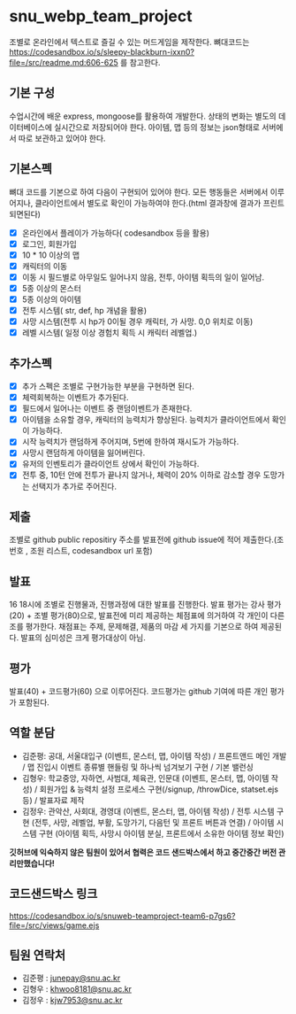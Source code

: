 # snu_webp_team_project
조별로 온라인에서 텍스트로 즐길 수 있는 머드게임을 제작한다.
뼈대코드는 https://codesandbox.io/s/sleepy-blackburn-ixxn0?file=/src/readme.md:606-625 를 참고한다.

## 기본 구성
수업시간에 배운 express, mongoose를 활용하여 개발한다. 상태의 변화는 별도의 데이터베이스에 실시간으로 저장되어야 한다. 아이템, 맵 등의 정보는 json형태로 서버에서 따로 보관하고 있어야 한다.

## 기본스펙
뼈대 코드를 기본으로 하여 다음이 구현되어 있어야 한다. 모든 행동들은 서버에서 이루어지나, 클라이언트에서 별도로 확인이 가능하여야 한다.(html 결과창에 결과가 프린트되면된다)

- [X] 온라인에서 플레이가 가능하다( codesandbox 등을 활용)
- [X] 로그인, 회원가입
- [X] 10 * 10 이상의 맵
- [X] 캐릭터의 이동
- [X] 이동 시 필드별로 아무일도 일어나지 않음, 전투, 아이템 획득의 일이 일어남.
- [X] 5종 이상의 몬스터
- [X] 5종 이상의 아이템
- [X] 전투 시스템( str, def, hp 개념을 활용)
- [X] 사망 시스템(전투 시 hp가 0이될 경우 캐릭터, 가 사망. 0,0 위치로 이동)
- [X] 레벨 시스템( 일정 이상 경험치 획득 시 캐릭터 레벨업.)
 
## 추가스펙
- [X] 추가 스펙은 조별로 구현가능한 부분을 구현하면 된다.
- [X] 체력회복하는 이벤트가 추가된다.
- [X] 필드에서 일어나는 이벤트 중 랜덤이벤트가 존재한다.
- [X] 아이템을 소유할 경우, 캐릭터의 능력치가 향상된다. 능력치가 클라이언트에서 확인이 가능하다.
- [X] 시작 능력치가 랜덤하게 주어지며, 5번에 한하여 재시도가 가능하다.
- [X] 사망시 랜덤하게 아이템을 잃어버린다.
- [X] 유저의 인벤토리가 클라이언트 상에서 확인이 가능하다.
- [X] 전투 중, 10턴 안에 전투가 끝나지 않거나, 체력이 20% 이하로 감소할 경우 도망가는 선택지가 추가로 주어진다.
 
## 제출
조별로 github public repositiry 주소를 발표전에 github issue에 적어 제출한다.(조 번호 , 조원 리스트, codesandbox url 포함)

## 발표
16 18시에 조별로 진행물과, 진행과정에 대한 발표를 진행한다. 발표 평가는 강사 평가(20) + 조별 평가(80)으로, 발표전에 미리 제공하는 체점표에 의거하여 각 개인이 다른 조를 평가한다. 채점표는 주제, 문제해결, 제품의 마감 세 가지를 기본으로 하여 제공된다. 발표의 심미성은 크게 평가대상이 아님.

## 평가
발표(40) + 코드평가(60) 으로 이루어진다. 코드평가는 github 기여에 따른 개인 평가가 포함된다.

## 역할 분담
- 김준평: 공대, 서울대입구 (이벤트, 몬스터, 맵, 아이템 작성) / 프론트앤드 메인 개발 / 맵 진입시 이벤트 종류별 핸들링 및 하나씩 넘겨보기 구현 / 기본 밸런싱
- 김형우: 학교중앙, 자하연, 사범대, 체육관, 인문대 (이벤트, 몬스터, 맵, 아이템 작성) / 회원가입 & 능력치 설정 프로세스 구현(/signup, /throwDice, statset.ejs 등) / 발표자료 제작
- 김정우: 관악산, 사회대, 경영대 (이벤트, 몬스터, 맵, 아이템 작성) / 전투 시스템 구현 (전투, 사망, 레벨업, 부활, 도망가기, 다음턴 및 프론트 버튼과 연결) / 아이템 시스템 구현 (아이템 획득, 사망시 아이템 분실, 프론트에서 소유한 아이템 정보 확인)


**깃허브에 익숙하지 않은 팀원이 있어서 협력은 코드 샌드박스에서 하고 중간중간 버전 관리만했습니다!**


## 코드샌드박스 링크 
https://codesandbox.io/s/snuweb-teamproject-team6-p7gs6?file=/src/views/game.ejs

## 팀원 연락처

- 김준평 : junepay@snu.ac.kr
- 김형우 : khwoo8181@snu.ac.kr
- 김정우 : kjw7953@snu.ac.kr
